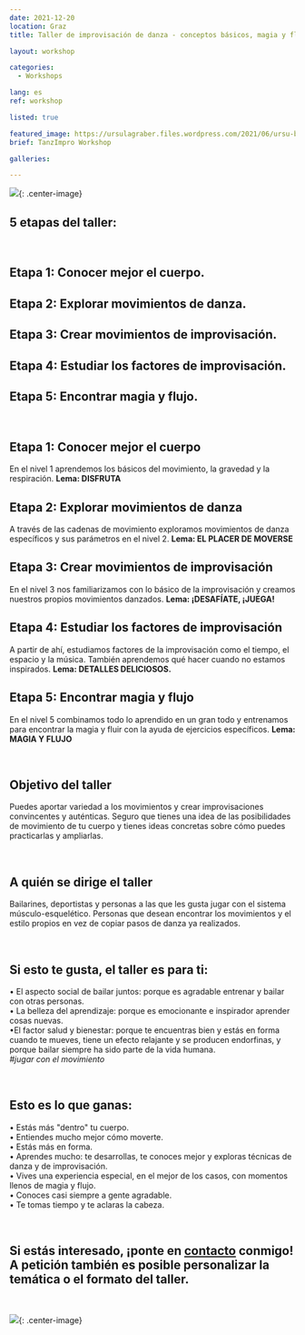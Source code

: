 ```yaml
---
date: 2021-12-20
location: Graz
title: Taller de improvisación de danza - conceptos básicos, magia y flujo

layout: workshop

categories:
  - Workshops

lang: es
ref: workshop

listed: true

featured_image: https://ursulagraber.files.wordpress.com/2021/06/ursu-boden.jpg?w=500&fit=crop
brief: TanzImpro Workshop

galleries:

---
```

![](https://ursulagraber.files.wordpress.com/2021/12/dscf4404.jpg){: .center-image}
<br>

## 5 etapas del taller:

<br>

## Etapa 1: Conocer mejor el cuerpo.
## Etapa 2: Explorar movimientos de danza.
## Etapa 3: Crear movimientos de improvisación.
## Etapa 4: Estudiar los factores de improvisación.
## Etapa 5: Encontrar magia y flujo.

<br>


## Etapa 1: Conocer mejor el cuerpo
En el nivel 1 aprendemos los básicos del movimiento, la gravedad y la respiración.  **Lema: DISFRUTA**


## Etapa 2: Explorar movimientos de danza
A través de las cadenas de movimiento exploramos movimientos de danza específicos y sus parámetros en el nivel 2. **Lema: EL PLACER DE MOVERSE**


## Etapa 3: Crear movimientos de improvisación
En el nivel 3 nos familiarizamos con lo básico de la improvisación y creamos nuestros propios movimientos danzados. **Lema: ¡DESAFÍATE, ¡JUEGA!**


## Etapa 4: Estudiar los factores de improvisación
A partir de ahí, estudiamos factores de la improvisación como el tiempo, el espacio y la música. También aprendemos qué hacer cuando no estamos inspirados. **Lema: DETALLES DELICIOSOS.**



## Etapa 5: Encontrar magia y flujo
En el nivel 5 combinamos todo lo aprendido en un gran todo y entrenamos para encontrar la magia y fluir con la ayuda de ejercicios específicos. **Lema: MAGIA Y FLUJO**



<br>

## Objetivo del taller
Puedes aportar variedad a los movimientos y crear improvisaciones convincentes y auténticas. Seguro que tienes una idea de las posibilidades de movimiento de tu cuerpo y tienes ideas concretas sobre cómo puedes practicarlas y ampliarlas.

<br>

## A quién se dirige el taller
Bailarines, deportistas y personas a las que les gusta jugar con el sistema músculo-esquelético. Personas que desean encontrar los movimientos y el estilo propios en vez de copiar pasos de danza ya realizados.

<br>

## Si esto te gusta, el taller es para ti:
•  El aspecto social de bailar juntos: porque es agradable entrenar y bailar con otras personas. <br>
• La belleza del aprendizaje: porque es emocionante e inspirador aprender cosas nuevas.<br>
•El factor salud y bienestar: porque te encuentras bien y estás en forma cuando te mueves, tiene un efecto relajante y se producen endorfinas, y porque bailar siempre ha sido parte de la vida humana.<br>
*#jugar con el movimiento*

<br>

## Esto es lo que ganas:
• Estás más "dentro" tu cuerpo.<br>
• Entiendes mucho mejor cómo moverte.<br>
• Estás más en forma.<br>
• Aprendes mucho: te desarrollas, te conoces mejor y exploras técnicas de danza y de improvisación.<br>
• Vives una experiencia especial, en el mejor de los casos, con momentos llenos de magia y flujo.<br>
• Conoces casi siempre a gente agradable. <br>
• Te tomas tiempo y te aclaras la cabeza.<br>

<br>

## Si estás interesado, ¡ponte en <a href="http://www.ursulagraber.com/contact/">contacto</a> conmigo! A petición también es posible personalizar la temática o el formato del taller.
<br>


![](https://ursulagraber.files.wordpress.com/2021/12/dscf4488.jpg){: .center-image}
<br>
